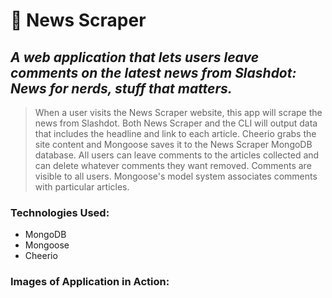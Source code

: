 # :newspaper: News Scraper 
## *A web application that lets users leave comments on the latest news from Slashdot: News for nerds, stuff that matters.*

> When a user visits the News Scraper website, this app will scrape the news from Slashdot. Both News Scraper and the CLI will output data that includes the headline and link to each article. Cheerio grabs the site content and Mongoose saves it to the News Scraper MongoDB database. All users can leave comments to the articles collected and can delete whatever comments they want removed. Comments are visible to all users. Mongoose's model system associates comments with particular articles. 

### Technologies Used:

<ul>
  <li>MongoDB</li>
  <li>Mongoose</li>
  <li>Cheerio</li>
</ul>

### Images of Application in Action:
